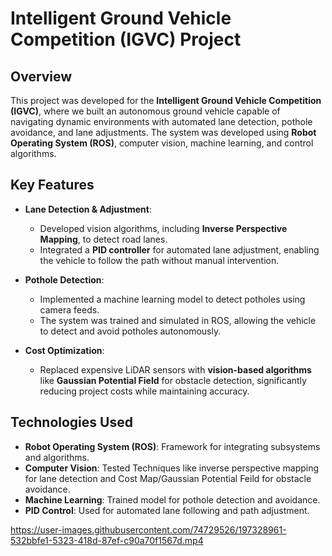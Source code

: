 # Intelligent Ground Vehicle Competition (IGVC) Project

## Overview
This project was developed for the **Intelligent Ground Vehicle Competition (IGVC)**, where we built an autonomous ground vehicle capable of navigating dynamic environments with automated lane detection, pothole avoidance, and lane adjustments. The system was developed using **Robot Operating System (ROS)**, computer vision, machine learning, and control algorithms.

## Key Features

- **Lane Detection & Adjustment**: 
  - Developed vision algorithms, including **Inverse Perspective Mapping**, to detect road lanes.
  - Integrated a **PID controller** for automated lane adjustment, enabling the vehicle to follow the path without manual intervention.

- **Pothole Detection**: 
  - Implemented a machine learning model to detect potholes using camera feeds.
  - The system was trained and simulated in ROS, allowing the vehicle to detect and avoid potholes autonomously.

- **Cost Optimization**: 
  - Replaced expensive LiDAR sensors with **vision-based algorithms** like **Gaussian Potential Field** for obstacle detection, significantly reducing project costs while maintaining accuracy.

## Technologies Used

- **Robot Operating System (ROS)**: Framework for integrating subsystems and algorithms.
- **Computer Vision**: Tested Techniques like inverse perspective mapping for lane detection and Cost Map/Gaussian Potential Feild for obstacle avoidance.
- **Machine Learning**: Trained model for pothole detection and avoidance.
- **PID Control**: Used for automated lane following and path adjustment.

https://user-images.githubusercontent.com/74729526/197328961-532bbfe1-5323-418d-87ef-c90a70f1567d.mp4

